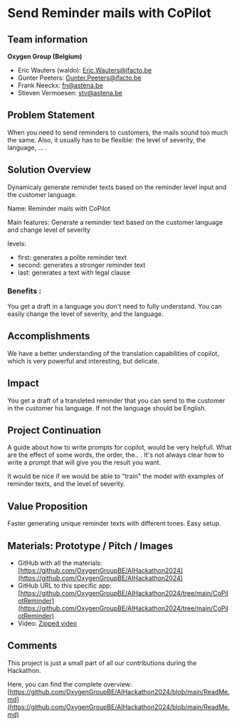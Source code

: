 # Send Reminder mails with CoPilot

## Team information  

**Oxygen Group (Belgium)**

- Eric Wauters (waldo): Eric.Wauters@ifacto.be
- Gunter Peeters: Gunter.Peeters@ifacto.be
- Frank Neeckx: fn@astena.be
- Stieven Vermoesen: stv@astena.be

## Problem Statement
When you need to send reminders to customers, the mails sound too much the same.  Also, it usually has to be flexible:  the level of severity, the language, ... .

## Solution Overview
Dynamicaly generate reminder texts based on the reminder level input and the customer language. 

Name: Reminder mails with CoPilot

Main features: 
Generate a reminder text based on the customer language and change level of severity

levels:
- first: generates a polite reminder text
- second: generates a stronger reminder text
- last: generates a text with legal clause
  
### Benefits :
You get a draft in a language you don't need to fully understand.
You can easily change the level of severity, and the language.

## Accomplishments
We have a better understanding of the translation capabilities of copilot, which is very powerful and interesting, but delicate.

## Impact 
You get a draft of a transleted reminder that you can send to the customer in the customer his language. If not the language should be English.

## Project Continuation
A guide about how to write prompts for copilot, would be very helpfull.
What are the effect of some words, the order, the.. .  It's not always clear how to write a prompt that will give you the result you want.

It would be nice if we would be able to "train" the model with examples of reminder texts, and the level of severity.

## Value Proposition 
Faster generating unique reminder texts with different tones. 
Easy setup.

## Materials: Prototype / Pitch / Images 
- GitHub with all the materials: [https://github.com/OxygenGroupBE/AIHackathon2024](https://github.com/OxygenGroupBE/AIHackathon2024)
- GitHub URL to this specific app: [https://github.com/OxygenGroupBE/AIHackathon2024/tree/main/CoPilotReminder](https://github.com/OxygenGroupBE/AIHackathon2024/tree/main/CoPilotReminder)
- Video: [Zipped video](https://github.com/OxygenGroupBE/AIHackathon2024/tree/main/CoPilotReminder/Video)

## Comments
This project is just a small part of all our contributions during the Hackathon.  

Here, you can find the complete overview:  [https://github.com/OxygenGroupBE/AIHackathon2024/blob/main/ReadMe.md](https://github.com/OxygenGroupBE/AIHackathon2024/blob/main/ReadMe.md)
